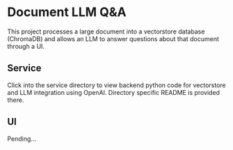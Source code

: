 # Document LLM Q&A

This project processes a large document into a vectorstore database (ChromaDB) and allows an LLM to answer questions about that document through a UI.

## Service

Click into the service directory to view backend python code for vectorstore and LLM integration using OpenAI. Directory specific README is provided there.

## UI

Pending...